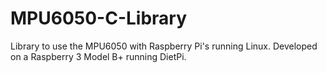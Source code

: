 # MPU6050-C-Library
Library to use the MPU6050 with Raspberry Pi's running Linux. Developed on a Raspberry 3 Model B+ running DietPi.
